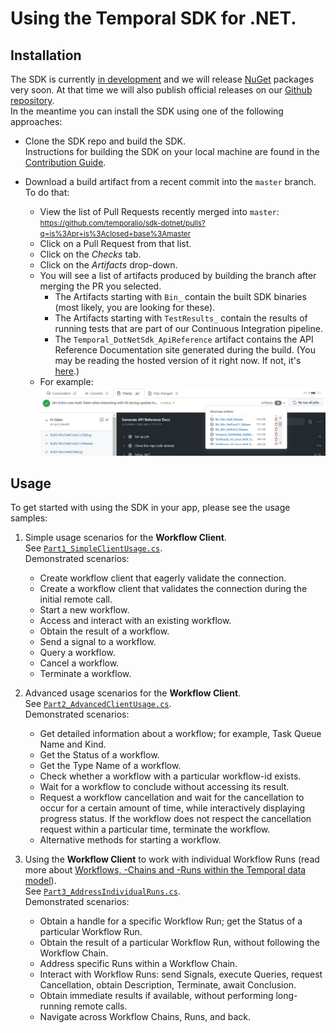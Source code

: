 # Using the Temporal SDK for .NET.

## Installation

The SDK is currently [in development](./About_Temporal_SDK_for_DotNet.md#the-sdk-is-currently-under-construction) and we will release [NuGet](https://www.nuget.org/) packages very soon.  At that time we will also publish official releases on our [Github repository](https://github.com/temporalio/sdk-dotnet).  
In the meantime you can install the SDK using one of the following approaches:

* Clone the SDK repo and build the SDK.  
Instructions for building the SDK on your local machine are found in the [Contribution Guide](./Contribution_Guide.md).

* Download a build artifact from a recent commit into the `master` branch.  
To do that:  
  - View the list of Pull Requests recently merged into `master`:  
<small><https://github.com/temporalio/sdk-dotnet/pulls?q=is%3Apr+is%3Aclosed+base%3Amaster></small>
  - Click on a Pull Request from that list.
  - Click on the _Checks_ tab.
  - Click on the _Artifacts_ drop-down.
  - You will see a list of artifacts produced by building the branch after merging the PR you selected.
    - The Artifacts starting with `Bin_` contain the built SDK binaries (most likely, you are looking for these).
    - The Artifacts starting with `TestResults_` contain the results of running tests that are part of our Continuous Integration pipeline. 
    - The `Temporal_DotNetSdk_ApiReference` artifact contains the API Reference Documentation site generated during the build. (You may be reading the hosted version of it right now. If not, it's [here](https://dotnet.temporal.io).)
  - For example:  
  [![Screenshot of Pull Request Artifacts](./Resources/Using_Temporal_SDK_for_DotNet.Screenshot_of_PR_Artifacts.jpg)](./Resources/Using_Temporal_SDK_for_DotNet.Screenshot_of_PR_Artifacts.jpg)

## Usage

To get started with using the SDK in your app, please see the usage samples:

1. Simple usage scenarios for the **Workflow Client**.  
See [`Part1_SimpleClientUsage.cs`](https://github.com/temporalio/sdk-dotnet/blob/master/Src/Samples/WorkflowClient.UsageSamples/Temporal.Sdk.WorkflowClient.UsageSamples/public/Part1_SimpleClientUsage.cs).  
Demonstrated scenarios:
    * Create workflow client that eagerly validate the connection.
    * Create a workflow client that validates the connection during the initial remote call.
    * Start a new workflow.
    * Access and interact with an existing workflow.
    * Obtain the result of a workflow.
    * Send a signal to a workflow.
    * Query a workflow.
    * Cancel a workflow.
    * Terminate a workflow.  

0. Advanced usage scenarios for the **Workflow Client**.  
See [`Part2_AdvancedClientUsage.cs`](https://github.com/temporalio/sdk-dotnet/blob/master/Src/Samples/WorkflowClient.UsageSamples/Temporal.Sdk.WorkflowClient.UsageSamples/public/Part2_AdvancedClientUsage.cs).  
Demonstrated scenarios:
    * Get detailed information about a workflow; for example, Task Queue Name and Kind.
    * Get the Status of a workflow.
    * Get the Type Name of a workflow.
    * Check whether a workflow with a particular workflow-id exists.
    * Wait for a workflow to conclude without accessing its result.
    * Request a workflow cancellation and wait for the cancellation to occur for a certain amount of time, while interactively displaying progress status. If the workflow does not respect the cancellation request within a particular time, terminate the workflow.
    * Alternative methods for starting a workflow.
    
0. Using the **Workflow Client** to work with individual Workflow Runs (read more about [Workflows, -Chains and -Runs within the Temporal data model](./Workflow_Chains_and_Runs.md)).  
See [`Part3_AddressIndividualRuns.cs`](https://github.com/temporalio/sdk-dotnet/blob/master/Src/Samples/WorkflowClient.UsageSamples/Temporal.Sdk.WorkflowClient.UsageSamples/public/Part3_AddressIndividualRuns.cs).  
Demonstrated scenarios:
    * Obtain a handle for a specific Workflow Run; get the Status of a particular Workflow Run.
    * Obtain the result of a particular Workflow Run, without following the Workflow Chain.
    * Address specific Runs within a Workflow Chain.
    * Interact with Workflow Runs: send Signals, execute Queries, request Cancellation, obtain Description, Terminate, await Conclusion.
    * Obtain immediate results if available, without performing long-running remote calls.
    * Navigate across Workflow Chains, Runs, and back.
